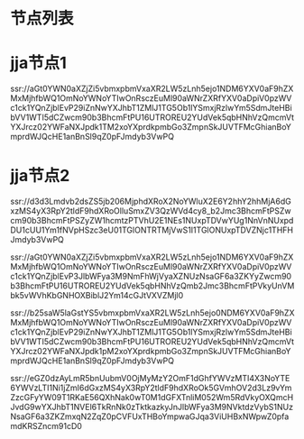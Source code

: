 # 节点列表

# jja节点1

ssr://aGt0YWN0aXZjZi5vbmxpbmVxaXR2LW5zLnh5ejo1NDM6YXV0aF9hZXMxMjhfbWQ1OmNoYWNoYTIwOnRsczEuMl90aWNrZXRfYXV0aDpiV0pzWVc1ck1YQnZjblEvP29iZnNwYXJhbT1ZMlJ1TG5Ob1lYSmxjRzlwYm5SdmJteHBibVV1WTI5dCZwcm90b3BhcmFtPU16UTROREU2YUdVek5qbHNhVzQmcmVtYXJrcz02YWFaNXJpdk1TM2xoYXprdkpmbGo3ZmpnSkJUVTFMcGhianBoYmprdWJQcHE1anBnSl9qZ0pFJmdyb3VwPQ

# jja节点2

ssr://d3d3Lmdvb2dsZS5jb206MjphdXRoX2NoYWluX2E6Y2hhY2hhMjA6dGxzMS4yX3RpY2tldF9hdXRoOlluSmxZV3QzWVd4cy8_b2Jmc3BhcmFtPSZwcm90b3BhcmFtPSZyZW1hcmtzPTVhU2E1NEs1NUxpTDVwYUg1NnVnNUxpdDU1cUU1Ym1fNVpHSzc3eU01TGlONTRTMjVwS1I1TGlONUxpTDVZNjc1THFHJmdyb3VwPQ

ssr://aGt0YWN0aXZjZi5vbmxpbmVxaXR2LW5zLnh5ejo1NDM6YXV0aF9hZXMxMjhfbWQ1OmNoYWNoYTIwOnRsczEuMl90aWNrZXRfYXV0aDpiV0pzWVc1ck1YQnZjblEvP3JlbWFya3M9NmFhWjVyaXZNUzNsaGF6a3ZKYyZwcm90b3BhcmFtPU16UTROREU2YUdVek5qbHNhVzQmb2Jmc3BhcmFtPVkyUnVMbk5vWVhKbGNHOXBiblJ2Ym14cGJtVXVZMjl0

ssr://b25saW5laGstYS5vbmxpbmVxaXR2LW5zLnh5ejo0NDM6YXV0aF9hZXMxMjhfbWQ1OmNoYWNoYTIwOnRsczEuMl90aWNrZXRfYXV0aDpiV0pzWVc1ck1YQnZjblEvP29iZnNwYXJhbT1ZMlJ1TG5Ob1lYSmxjRzlwYm5SdmJteHBibVV1WTI5dCZwcm90b3BhcmFtPU16UTROREU2YUdVek5qbHNhVzQmcmVtYXJrcz02YWFaNXJpdk1pM2xoYXprdkpmbGo3ZmpnSkJUVTFMcGhianBoYmprdWJQcHE1anBnSl9qZ0pFJmdyb3VwPQ

ssr://eGZ0dzAyLmR5bnUubmV0OjMyMzY2OmF1dGhfYWVzMTI4X3NoYTE6YWVzLTI1Ni1jZmI6dGxzMS4yX3RpY2tldF9hdXRoOk5GVmhOV2d3Lz9vYmZzcGFyYW09T1RKaE56QXhNak0wT0M1dGFXTnliM052Wm5RdVkyOXQmcHJvdG9wYXJhbT1NVEl6TkRnNk0zTktkazkyJnJlbWFya3M9NVktdzVybS1NUzNsaGF6a3ZKZmxqN2ZqZ0pCVFUxTHBoYmpwaGJqa3ViUHBxNWpwZ0pfamdKRSZncm91cD0

